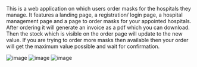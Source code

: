 This is a web application on which users order masks for the hospitals they manage. It features a landing page, a registration/ login page, a hospital management page and a page to order masks for your appointed hospitals. After ordering it will generate an invoice as a pdf which you can download. Then the stock which is visible on the order page will update to the new value. If you are trying to order more masks then available then your order will get the maximum value possible and wait for confirmation.

![image](https://github.com/stefan-iordache/mask-stock/assets/20901776/d38098b5-46bc-4011-9929-722cf9573f1b)
![image](https://github.com/stefan-iordache/mask-stock/assets/20901776/2f2d99a0-212a-42d7-8774-f13deb551474)
![image](https://github.com/stefan-iordache/mask-stock/assets/20901776/a43219f4-defc-4a78-8ff7-3c28dc3687d8)
